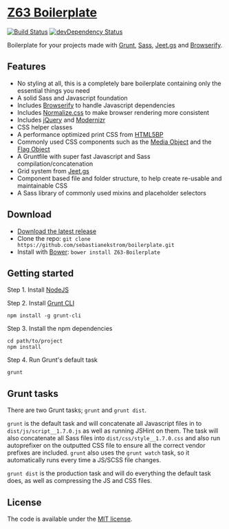 # [Z63 Boilerplate](http://zerosixthree.se)

[![Build Status](https://api.travis-ci.org/sebastianekstrom/boilerplate.svg)](https://travis-ci.org/sebastianekstrom/boilerplate)
[![devDependency Status](https://david-dm.org/sebastianekstrom/boilerplate/dev-status.svg)](https://david-dm.org/sebastianekstrom/boilerplate#info=devDependencies)

Boilerplate for your projects made with [Grunt](http://gruntjs.com/), [Sass](http://sass-lang.com/), [Jeet.gs](http://jeet.gs/) and [Browserify](http://browserify.org/).

## Features

* No styling at all, this is a completely bare boilerplate containing only the essential things you need
* A solid Sass and Javascript foundation
* Includes [Browserify](http://browserify.org/) to handle Javascript dependencies
* Includes [Normalize.css](http://necolas.github.com/normalize.css/) to make browser rendering more consistent
* Includes [jQuery](https://jquery.com/) and [Modernizr](http://modernizr.com/)
* CSS helper classes
* A performance optimized print CSS from [HTML5BP](https://github.com/h5bp/html5-boilerplate)
* Commonly used CSS components such as the [Media Object](http://www.stubbornella.org/content/2010/06/25/the-media-object-saves-hundreds-of-lines-of-code/) and the [Flag Object](http://goo.gl/YR3ffA)
* A Gruntfile with super fast Javascript and Sass compilation/concatenation
* Grid system from [Jeet.gs](http://jeet.gs/)
* Component based file and folder structure, to help create re-usable and maintainable CSS
* A Sass library of commonly used mixins and placeholder selectors

## Download

- [Download the latest release](https://github.com/sebastianekstrom/boilerplate/archive/v1.7.zip)
- Clone the repo: `git clone https://github.com/sebastianekstrom/boilerplate.git`
- Install with [Bower](http://bower.io): `bower install Z63-Boilerplate`

## Getting started

Step 1. Install [NodeJS](http://nodejs.org/download/)

Step 2. Install [Grunt CLI](http://gruntjs.com/getting-started)
```shell
npm install -g grunt-cli
```

Step 3. Install the npm dependencies
```shell
cd path/to/project
npm install
```

Step 4. Run Grunt's default task
```shell
grunt
```

## Grunt tasks

There are two Grunt tasks; `grunt` and `grunt dist`.

`grunt` is the default task and will concatenate all Javascript files in to `dist/js/script__1.7.0.js` as well as running JSHint on them. The task will also concatenate all Sass files into `dist/css/style__1.7.0.css` and also run autoprefixer on the outputted CSS file to ensure all the correct vendor prefixes are included. `grunt` also uses the `grunt watch` task, so it automatically runs every time a JS/SCSS file changes.

`grunt dist` is the production task and will do everything the default task does, as well as compressing the JS and CSS files.

## License

The code is available under the [MIT license](LICENSE.txt).